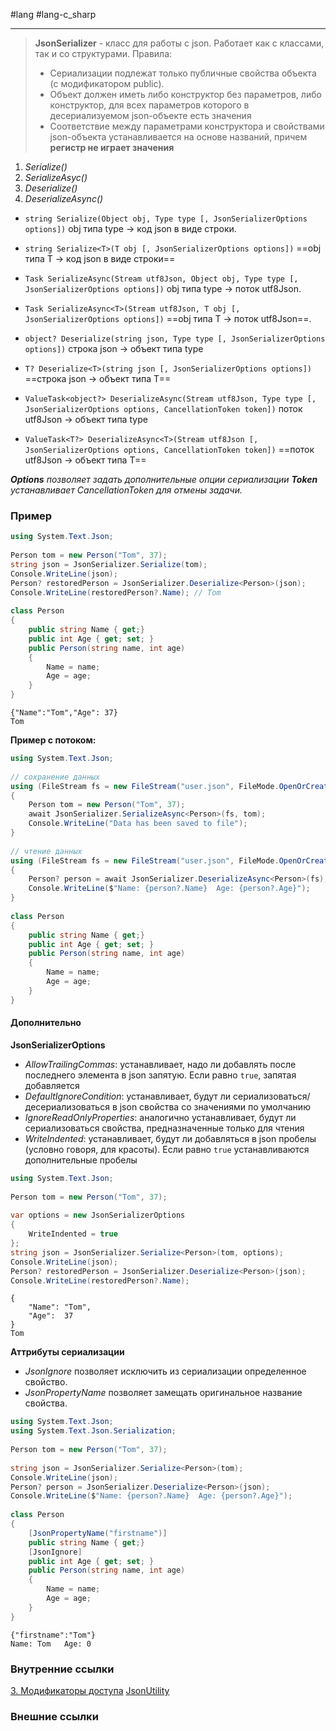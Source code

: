 #lang #lang-c_sharp

---
> **JsonSerializer** - класс для работы с json. Работает как с классами, так и со структурами.
> Правила:
> - Сериализации подлежат только публичные свойства объекта (с модификатором public).
> - Объект должен иметь либо конструктор без параметров, либо конструктор, для всех параметров которого в десериализуемом json-объекте есть значения
> - Соответствие между параметрами конструктора и свойствами json-объекта устанавливается на основе названий, причем **регистр не играет значения**

1. *Serialize()*
2. *SerializeAsyc()*
3. *Deserialize()*
4. *DeserializeAsync()*

- `string Serialize(Object obj, Type type [, JsonSerializerOptions options])`
	obj типа type -> код json в виде строки. 
- `string Serialize<T>(T obj [, JsonSerializerOptions options])`
	==obj типа T -> код json в виде строки==
- `Task SerializeAsync(Stream utf8Json, Object obj, Type type [, JsonSerializerOptions options])`
	obj типа type -> поток utf8Json. 
- `Task SerializeAsync<T>(Stream utf8Json, T obj [, JsonSerializerOptions options])` 
	==obj типа T -> поток utf8Json==. 

- `object? Deserialize(string json, Type type [, JsonSerializerOptions options])`
	строка json -> объект типа type 
- `T? Deserialize<T>(string json [, JsonSerializerOptions options])`
	==строка json -> объект типа T==  
- `ValueTask<object?> DeserializeAsync(Stream utf8Json, Type type [, JsonSerializerOptions options, CancellationToken token])`
	поток utf8Json -> объект типа type
- `ValueTask<T?> DeserializeAsync<T>(Stream utf8Json [, JsonSerializerOptions options, CancellationToken token])`
	==поток utf8Json -> объект типа T==

***Options*** *позволяет задать дополнительные опции сериализации*
***Token*** *устанавливает CancellationToken для отмены задачи.*

### Пример

```csharp
using System.Text.Json;
 
Person tom = new Person("Tom", 37);
string json = JsonSerializer.Serialize(tom);
Console.WriteLine(json);
Person? restoredPerson = JsonSerializer.Deserialize<Person>(json);
Console.WriteLine(restoredPerson?.Name); // Tom
 
class Person
{
    public string Name { get;}
    public int Age { get; set; }
    public Person(string name, int age)
    {
        Name = name;
        Age = age;
    }
}
```
```
{"Name":"Tom","Age": 37}
Tom
```

**Пример с потоком:**
```csharp
using System.Text.Json;
 
// сохранение данных
using (FileStream fs = new FileStream("user.json", FileMode.OpenOrCreate))
{
    Person tom = new Person("Tom", 37);
    await JsonSerializer.SerializeAsync<Person>(fs, tom);
    Console.WriteLine("Data has been saved to file");
}
 
// чтение данных
using (FileStream fs = new FileStream("user.json", FileMode.OpenOrCreate))
{
    Person? person = await JsonSerializer.DeserializeAsync<Person>(fs);
    Console.WriteLine($"Name: {person?.Name}  Age: {person?.Age}");
}
 
class Person
{
    public string Name { get;}
    public int Age { get; set; }
    public Person(string name, int age)
    {
        Name = name;
        Age = age;
    }
}
```


#### Дополнительно

**JsonSerializerOptions**
- *AllowTrailingCommas*: устанавливает, надо ли добавлять после последнего элемента в json запятую. Если равно `true`, запятая добавляется
- *DefaultIgnoreCondition*: устанавливает, будут ли сериализоваться/десериализоваться в json свойства со значениями по умолчанию
- *IgnoreReadOnlyProperties*: аналогично устанавливает, будут ли сериализоваться свойства, предназначенные только для чтения
- *WriteIndented*: устанавливает, будут ли добавляться в json пробелы (условно говоря, для красоты). Если равно `true` устанавливаются дополнительные пробелы

```csharp
using System.Text.Json;
 
Person tom = new Person("Tom", 37);
 
var options = new JsonSerializerOptions
{
    WriteIndented = true
};
string json = JsonSerializer.Serialize<Person>(tom, options);
Console.WriteLine(json);
Person? restoredPerson = JsonSerializer.Deserialize<Person>(json);
Console.WriteLine(restoredPerson?.Name);
```
```
{
	"Name": "Tom",
	"Age":  37
}
Tom
```

**Аттрибуты сериализации**
- *JsonIgnore* позволяет исключить из сериализации определенное свойство.
- *JsonPropertyName* позволяет замещать оригинальное название свойства.

```csharp
using System.Text.Json;
using System.Text.Json.Serialization;
 
Person tom = new Person("Tom", 37);
 
string json = JsonSerializer.Serialize<Person>(tom);
Console.WriteLine(json);
Person? person = JsonSerializer.Deserialize<Person>(json);
Console.WriteLine($"Name: {person?.Name}  Age: {person?.Age}");
 
class Person
{
    [JsonPropertyName("firstname")]
    public string Name { get;}
    [JsonIgnore]
    public int Age { get; set; }
    public Person(string name, int age)
    {
        Name = name;
        Age = age;
    }
}
```
```
{"firstname":"Tom"}
Name: Tom   Age: 0
```


### Внутренние ссылки
[3. Модификаторы доступа](1.%20Lang/C-sharp/0.%20Введение/1.%20Области%20видимости/3.%20Модификаторы%20доступа.md)
[JsonUtility](2.%20Frameworks/C-sharp%20-%20Unity/_БИБЛИОТЕКИ/JsonUtility.md)

### Внешние ссылки
